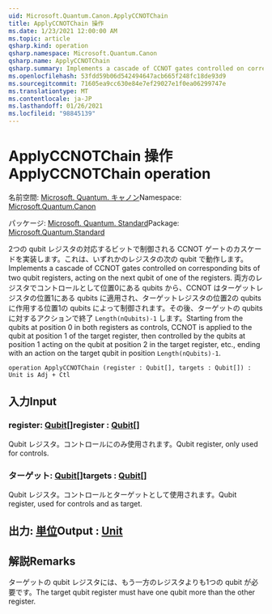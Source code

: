 ```yaml
---
uid: Microsoft.Quantum.Canon.ApplyCCNOTChain
title: ApplyCCNOTChain 操作
ms.date: 1/23/2021 12:00:00 AM
ms.topic: article
qsharp.kind: operation
qsharp.namespace: Microsoft.Quantum.Canon
qsharp.name: ApplyCCNOTChain
qsharp.summary: Implements a cascade of CCNOT gates controlled on corresponding bits of two qubit registers, acting on the next qubit of one of the registers. Starting from the qubits at position 0 in both registers as controls, CCNOT is applied to the qubit at position 1 of the target register, then controlled by the qubits at position 1 acting on the qubit at position 2 in the target register, etc., ending with an action on the target qubit in position `Length(nQubits)-1`.
ms.openlocfilehash: 53fdd59b06d542494647acb665f248fc18de93d9
ms.sourcegitcommit: 71605ea9cc630e84e7ef29027e1f0ea06299747e
ms.translationtype: MT
ms.contentlocale: ja-JP
ms.lasthandoff: 01/26/2021
ms.locfileid: "98845139"
---
```

# <a name="applyccnotchain-operation"></a><span data-ttu-id="db31d-102">ApplyCCNOTChain 操作</span><span class="sxs-lookup"><span data-stu-id="db31d-102">ApplyCCNOTChain operation</span></span>

<span data-ttu-id="db31d-103">名前空間: [Microsoft. Quantum. キャノン](xref:Microsoft.Quantum.Canon)</span><span class="sxs-lookup"><span data-stu-id="db31d-103">Namespace: [Microsoft.Quantum.Canon](xref:Microsoft.Quantum.Canon)</span></span>

<span data-ttu-id="db31d-104">パッケージ: [Microsoft. Quantum. Standard](https://nuget.org/packages/Microsoft.Quantum.Standard)</span><span class="sxs-lookup"><span data-stu-id="db31d-104">Package: [Microsoft.Quantum.Standard](https://nuget.org/packages/Microsoft.Quantum.Standard)</span></span>


<span data-ttu-id="db31d-105">2つの qubit レジスタの対応するビットで制御される CCNOT ゲートのカスケードを実装します。これは、いずれかのレジスタの次の qubit で動作します。</span><span class="sxs-lookup"><span data-stu-id="db31d-105">Implements a cascade of CCNOT gates controlled on corresponding bits of two qubit registers, acting on the next qubit of one of the registers.</span></span>
<span data-ttu-id="db31d-106">両方のレジスタでコントロールとして位置0にある qubits から、CCNOT はターゲットレジスタの位置1にある qubits に適用され、ターゲットレジスタの位置2の qubits に作用する位置1の qubits によって制御されます。その後、ターゲットの qubits に対するアクションで終了 `Length(nQubits)-1` します。</span><span class="sxs-lookup"><span data-stu-id="db31d-106">Starting from the qubits at position 0 in both registers as controls, CCNOT is applied to the qubit at position 1 of the target register, then controlled by the qubits at position 1 acting on the qubit at position 2 in the target register, etc., ending with an action on the target qubit in position `Length(nQubits)-1`.</span></span>

```qsharp
operation ApplyCCNOTChain (register : Qubit[], targets : Qubit[]) : Unit is Adj + Ctl
```


## <a name="input"></a><span data-ttu-id="db31d-107">入力</span><span class="sxs-lookup"><span data-stu-id="db31d-107">Input</span></span>

### <a name="register--qubit"></a><span data-ttu-id="db31d-108">register: [Qubit](xref:microsoft.quantum.lang-ref.qubit)[]</span><span class="sxs-lookup"><span data-stu-id="db31d-108">register : [Qubit](xref:microsoft.quantum.lang-ref.qubit)[]</span></span>

<span data-ttu-id="db31d-109">Qubit レジスタ。コントロールにのみ使用されます。</span><span class="sxs-lookup"><span data-stu-id="db31d-109">Qubit register, only used for controls.</span></span>


### <a name="targets--qubit"></a><span data-ttu-id="db31d-110">ターゲット: [Qubit](xref:microsoft.quantum.lang-ref.qubit)[]</span><span class="sxs-lookup"><span data-stu-id="db31d-110">targets : [Qubit](xref:microsoft.quantum.lang-ref.qubit)[]</span></span>

<span data-ttu-id="db31d-111">Qubit レジスタ。コントロールとターゲットとして使用されます。</span><span class="sxs-lookup"><span data-stu-id="db31d-111">Qubit register, used for controls and as target.</span></span>



## <a name="output--unit"></a><span data-ttu-id="db31d-112">出力: [単位](xref:microsoft.quantum.lang-ref.unit)</span><span class="sxs-lookup"><span data-stu-id="db31d-112">Output : [Unit](xref:microsoft.quantum.lang-ref.unit)</span></span>



## <a name="remarks"></a><span data-ttu-id="db31d-113">解説</span><span class="sxs-lookup"><span data-stu-id="db31d-113">Remarks</span></span>

<span data-ttu-id="db31d-114">ターゲットの qubit レジスタには、もう一方のレジスタよりも1つの qubit が必要です。</span><span class="sxs-lookup"><span data-stu-id="db31d-114">The target qubit register must have one qubit more than the other register.</span></span>